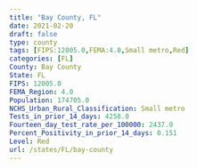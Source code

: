 ```yaml
---
title: "Bay County, FL"
date: 2021-02-20
draft: false
type: county
tags: [FIPS:12005.0,FEMA:4.0,Small metro,Red]
categories: [FL]
County: Bay County
State: FL
FIPS: 12005.0
FEMA_Region: 4.0
Population: 174705.0
NCHS_Urban_Rural_Classification: Small metro
Tests_in_prior_14_days: 4258.0
Fourteen_day_test_rate_per_100000: 2437.0
Percent_Positivity_in_prior_14_days: 0.151
Level: Red
url: /states/FL/bay-county
---
```



